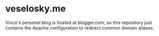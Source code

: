 veselosky.me
============

Vince's personal blog is hosted at blogger.com, so this repository just
contains the Apache configuration to redirect common domain aliases.
